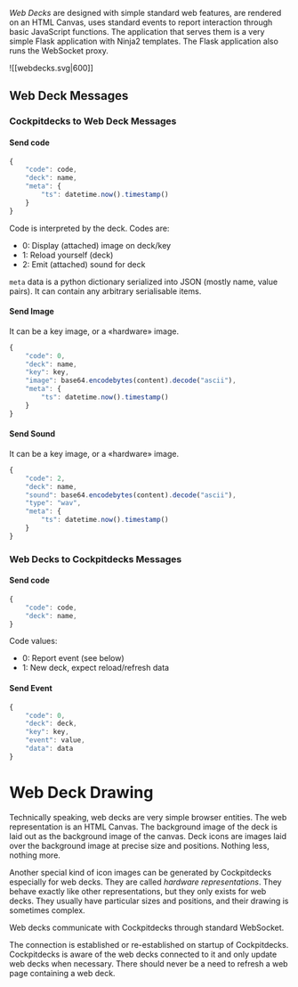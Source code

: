 

*Web Decks* are designed with simple standard web features, are rendered on an HTML Canvas, uses standard events to report interaction through basic JavaScript functions.
The application that serves them is a very simple Flask application with Ninja2 templates. The Flask application also runs the WebSocket proxy.

![[webdecks.svg|600]]

## Web Deck Messages

### Cockpitdecks to Web Deck Messages

#### Send code

```js
{
    "code": code,
    "deck": name,
    "meta": {
        "ts": datetime.now().timestamp()
    }
}
```

Code is interpreted by the deck. Codes are:

- 0: Display (attached) image on deck/key
- 1: Reload yourself (deck)
- 2: Emit (attached) sound for deck

`meta` data is a python dictionary serialized into JSON (mostly name, value pairs). It can contain any arbitrary serialisable items.

#### Send Image

It can be a key image, or a «hardware» image.

```js
{
    "code": 0,
    "deck": name,
    "key": key,
    "image": base64.encodebytes(content).decode("ascii"),
    "meta": {
        "ts": datetime.now().timestamp()
    }
}
```

#### Send Sound

It can be a key image, or a «hardware» image.

```js
{
    "code": 2,
    "deck": name,
    "sound": base64.encodebytes(content).decode("ascii"),
    "type": "wav",
    "meta": {
        "ts": datetime.now().timestamp()
    }
}
```

### Web Decks to Cockpitdecks Messages

#### Send code

```js
{
    "code": code,
    "deck": name,
}
```

Code values:

- 0: Report event (see below)
- 1: New deck, expect reload/refresh data

#### Send Event

```js
{
	"code": 0,
	"deck": deck,
	"key": key,
	"event": value,
	"data": data
}
```

# Web Deck Drawing

Technically speaking, web decks are very simple browser entities. The web representation is an HTML Canvas. The background image of the deck is laid out as the background image of the canvas. Deck icons are images laid over the background image at precise size and positions. Nothing less, nothing more.

Another special kind of icon images can be generated by Cockpitdecks especially for web decks. They are called *hardware representations*. They behave exactly like other representations, but they only exists for web decks. They usually have particular sizes and positions, and their drawing is sometimes complex.

Web decks communicate with Cockpitdecks through standard WebSocket.

The connection is established or re-established on startup of Cockpitdecks. Cockpitdecks is aware of the web decks connected to it and only update web decks when necessary. There should never be a need to refresh a web page containing a web deck. 
